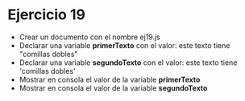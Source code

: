 # Ejercicio 19

* Crear un documento con el nombre ej19.js
* Declarar una variable **primerTexto** con el valor: este texto tiene "comillas dobles"
* Declarar una variable **segundoTexto** con el valor: este texto tiene 'comillas dobles'
* Mostrar en consola el valor de la variable **primerTexto**
* Mostrar en consola el valor de la variable **segundoTexto**
